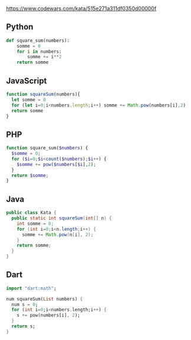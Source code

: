 https://www.codewars.com/kata/515e271a311df0350d00000f

## Python
```python
def square_sum(numbers):
    somme = 0
    for i in numbers:
        somme += i**2
    return somme
```

## JavaScript
```js
function squareSum(numbers){
  let somme = 0
  for (let i=0;i<numbers.length;i++) somme += Math.pow(numbers[i],2)
  return somme
}
```

## PHP
```php
function square_sum($numbers) {
  $somme = 0;
  for ($i=0;$i<count($numbers);$i++) {
    $somme += pow($numbers[$i],2);
  }
  return $somme;
}
```

## Java
```java
public class Kata {
  public static int squareSum(int[] n) {
    int somme = 0;
    for (int i=0;i<n.length;i++) {
      somme += Math.pow(n[i], 2);
    }
    return somme;
  }
}
```

## Dart
```dart
import "dart:math";

num squareSum(List numbers) {
  num s = 0;
  for (int i=0;i<numbers.length;i++) {
    s += pow(numbers[i], 2);
  }
  return s;
}
```